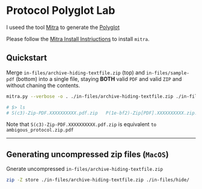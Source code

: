 # Protocol Polyglot Lab

I useed the tool [Mitra](https://github.com/corkami/mitra.git) to generate the [Polyglot](ambigous.zip.pdf)

Please follow the [Mitra Install Instriuctions](https://github.com/corkami/mitra.git) to install `mitra`.

## Quickstart

Merge `in-files/archive-hiding-textfile.zip` (top) and `in-files/sample-pdf` (bottom) into a single file, staying **BOTH** valid `PDF` and valid `ZIP` and without chaning the contents.

```sh
mitra.py --verbose -o . ./in-files/archive-hiding-textfile.zip ./in-files/sample.pdf

# $> ls
# S(c3)-Zip-PDF.XXXXXXXXXX.pdf.zip   P(1e-bf2)-Zip[PDF].XXXXXXXXXX.zip.pdf
```

Note that `S(c3)-Zip-PDF.XXXXXXXXXX.pdf.zip` is equivalent `to ambigous_protocol.zip.pdf`

---

## Generating uncompressed zip files (`MacOS`)

Gnerate uncompressed `in-files/archive-hiding-textfile.zip`

```sh
zip -Z store ./in-files/archive-hiding-textfile.zip ./in-files/hide/
```
